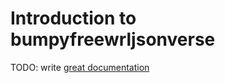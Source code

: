 # Introduction to bumpyfreewrljsonverse

TODO: write [great documentation](http://jacobian.org/writing/what-to-write/)
